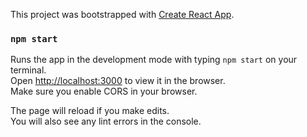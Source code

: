 This project was bootstrapped with [Create React App](https://github.com/facebook/create-react-app).

### `npm start`

Runs the app in the development mode with typing `npm start` on your terminal.<br>
Open [http://localhost:3000](http://localhost:3000) to view it in the browser.<br>
Make sure you enable CORS in your browser.

The page will reload if you make edits.<br>
You will also see any lint errors in the console.
